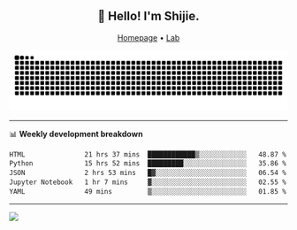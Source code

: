 <h2 align="center">👋 Hello! I'm Shijie.</h2>
<p align="center">
  <a href="https://xu-shi-jie.github.io"> Homepage</a> •
  <a href="https://onoda-lab.jp"> Lab </a>
</p>

![Snake animation](https://github.com/xu-shi-jie/xu-shi-jie/blob/output/github-snake.svg)


-------

📊 **Weekly development breakdown**
<!--START_SECTION:waka-->

```txt
HTML               21 hrs 37 mins  ████████████▒░░░░░░░░░░░░   48.87 %
Python             15 hrs 52 mins  █████████░░░░░░░░░░░░░░░░   35.86 %
JSON               2 hrs 53 mins   █▓░░░░░░░░░░░░░░░░░░░░░░░   06.54 %
Jupyter Notebook   1 hr 7 mins     ▓░░░░░░░░░░░░░░░░░░░░░░░░   02.55 %
YAML               49 mins         ▒░░░░░░░░░░░░░░░░░░░░░░░░   01.85 %
```

<!--END_SECTION:waka-->

-------
![](https://komarev.com/ghpvc/?username=xu-shi-jie&style=flat-square&color=blue) 
